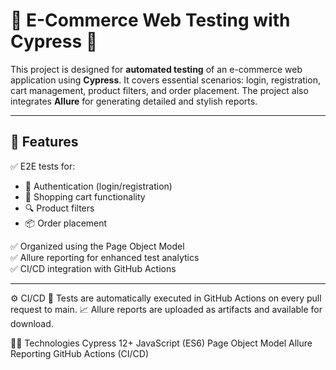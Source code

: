 # 🛒 E-Commerce Web Testing with Cypress 🧪

This project is designed for **automated testing** of an e-commerce web application using **Cypress**. It covers essential scenarios: login, registration, cart management, product filters, and order placement. The project also integrates **Allure** for generating detailed and stylish reports.

---

## 🚀 Features
✅ E2E tests for:
- 🔑 Authentication (login/registration)
- 🛒 Shopping cart functionality
- 🔍 Product filters
- 📦 Order placement

✅ Organized using the Page Object Model  
✅ Allure reporting for enhanced test analytics  
✅ CI/CD integration with GitHub Actions

---

⚙️ CI/CD
🔄 Tests are automatically executed in GitHub Actions on every pull request to main.
📈 Allure reports are uploaded as artifacts and available for download.

🧑‍💻 Technologies
Cypress 12+
JavaScript (ES6)
Page Object Model
Allure Reporting
GitHub Actions (CI/CD)
